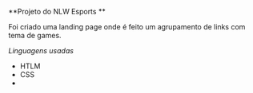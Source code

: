 **Projeto do NLW Esports **

Foi criado uma landing page onde é feito um agrupamento de links com tema de games.

*Linguagens usadas*

- HTLM
- CSS
- 


